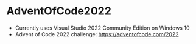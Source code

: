 # AdventOfCode2022

* Currently uses Visual Studio 2022 Community Edition on Windows 10
* Advent of Code 2022 challenge: https://adventofcode.com/2022
